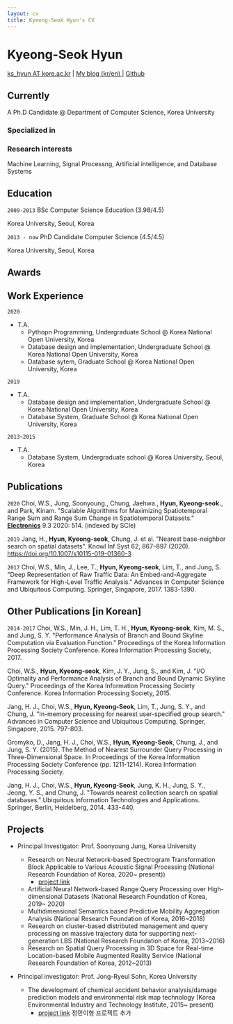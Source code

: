 ```yaml
---
layout: cv
title: Kyeong-Seok Hyun's CV
---
```

# Kyeong-Seok Hyun

<div id="webaddress">
<a href="ks_hyun@korea.ac.kr">ks_hyun AT kore.ac.kr</a>
| <a href="http://intelligence.korea.ac.kr/members/kshyun/">My blog (kr/en) </a>
| <a href="https://github.com/ks-hyun">Github</a>

</div>

## Currently
A Ph.D Candidate @ Department of Computer Science, Korea University

### Specialized in



### Research interests


Machine Learning, Signal Processng, Artificial intelligence, and Database Systems

## Education
`2009-2013`
BSc Computer Science Education (3.98/4.5)

Korea University, Seoul, Korea

`2013 - now`
PhD Candidate Computer Science (4.5/4.5)

Korea University, Seoul, Korea

## Awards

## Work Experience
`2020`
- T.A.
    - Pythopn Programming, Undergraduate School @ Korea National Open University, Korea
    - Database design and implementation, Undergraduate School @ Korea National Open University, Korea
    - Database sytem, Graduate School @ Korea National Open University, Korea

    
`2019` 
- T.A.
    - Database design and implementation, Undergraduate School @ Korea National Open University, Korea
    - Database System, Graduate School @ Korea National Open University, Korea

`2013~2015`
- T.A.
    - Database System, Undergraduate school @ Korea University, Seoul, Korea


## Publications
`2020`
Choi, W.S., Jung, Soonyoung., Chung, Jaehwa., **Hyun, Kyeong-seok.**, and Park, Kinam. "Scalable Algorithms for Maximizing Spatiotemporal Range Sum and Range Sum Change in Spatiotemporal Datasets." **[Electronics](https://www.mdpi.com/2079-9292/9/3/514)** 9.3 2020: 514. (indexed by SCIe)

`2019`
Jang, H., **Hyun, Kyeong-seok**, Chung, J. et al. "Nearest base-neighbor search on spatial datasets". Knowl Inf Syst 62, 867–897 (2020). https://doi.org/10.1007/s10115-019-01360-3

`2017`
Choi, W.S., Min, J., Lee, T., **Hyun, Kyeong-seok**, Lim, T., and Jung, S. "Deep Representation of Raw Traffic Data: An Embed-and-Aggregate Framework for High-Level Traffic Analysis." Advances in Computer Science and Ubiquitous Computing. Springer, Singapore, 2017. 1383-1390.


## Other Publications [in Korean]
`2014-2017`
Choi, W.S., Min, J. H., Lim, T. H., **Hyun, Kyeong-seok**, Kim, M. S., and Jung, S. Y. "Performance Analysis of Branch and Bound Skyline Computation via Evaluation Function." Proceedings of the Korea Information Processing Society Conference. Korea Information Processing Society, 2017.

Choi, W.S.,  **Hyun, Kyeong-seok**, Kim, J. Y., Jung, S., and Kim, J. "I/O Optimality and Performance Analysis of Branch and Bound Dynamic Skyline Query." Proceedings of the Korea Information Processing Society Conference. Korea Information Processing Society, 2015.

Jang, H. J., Choi, W.S., **Hyun, Kyeong-Seok**, Lim, T., Jung, S. Y., and Chung, J. "In-memory processing for nearest user-specified group search." Advances in Computer Science and Ubiquitous Computing. Springer, Singapore, 2015. 797-803.

Gromyko, D., Jang, H. J.,  Choi, W.S., **Hyun, Kyeong-Seok**, Chung, J., and Jung, S. Y. (2015). The Method of Nearest Surrounder Query Processing in Three-Dimensional Space. In Proceedings of the Korea Information Processing Society Conference (pp. 1211-1214). Korea Information Processing Society.

Jang, H. J., Choi, W.S., **Hyun, Kyeong-Seok**, Jung, K. H., Jung, S. Y., Jeong, Y. S., and Chung, J. "Towards nearest collection search on spatial databases." Ubiquitous Information Technologies and Applications. Springer, Berlin, Heidelberg, 2014. 433-440. 


## Projects
- Principal Investigator: Prof. Soonyoung Jung, Korea University
    - Research on Neural Network-based Spectrogram Transformation Block Applicable to Various Acoustic Signal Processing (National Research Foundation of Korea, 2020~ present))
        - [project link](http://intelligence.korea.ac.kr/news/on-going-research/2019/12/24/bss.html)
    - Artificial Neural Network-based Range Query Processing over High-dimensional Datasets (National Research Foundation of Korea, 2019~ 2020)
    - Multidimensional Semantics based Predictive Mobility Aggregation Analysis (National Research Foundation of Korea, 2016~2018)
    - Research on cluster-based distributed management and query processing on massive trajectory data for supporting next-generation LBS (National Research Foundation of Korea, 2013~2016)
    - Research on Spatial Query Processing in 3D Space for Real-time Location-based Mobile
    Augmented Reality Service (National Research Foundation of Korea, 2012~2013)

- Principal investigator: Prof. Jong-Ryeul Sohn, Korea University
    - The development of chemical accident behavior analysis/damage prediction models and
environmental risk map technology (Korea Environmental Industry and Technology
Institute, 2015~ present)
        - [project link](http://intelligence.korea.ac.kr/seminar/on-going-research/2018/08/04/riskmap.html) 
정민이형 프로젝트 추가


<!-- ### Footer

Last updated: May 2013 -->


